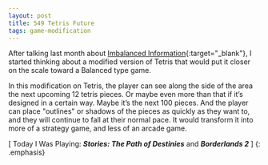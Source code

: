 ```yaml
---
layout: post
title: 549 Tetris Future
tags: game-modification
---
```

After talking last month about [Imbalanced Information](http://www.foster-douglas.com/games/528-imbalanced-information-vol-1/){:target="_blank"}, I started thinking about a modified version of Tetris that would put it closer on the scale toward a Balanced type game.

In this modification on Tetris, the player can see along the side of the area the next upcoming 12 tetris pieces.  Or maybe even more than that if it’s designed in a certain way.  Maybe it’s the next 100 pieces. And the player can place "outlines" or shadows of the pieces as quickly as they want to, and they will continue to fall at their normal pace.  It would transform it into more of a strategy game, and less of an arcade game.

[ Today I Was Playing: ***Stories: The Path of Destinies*** and ***Borderlands 2*** ]
{: .emphasis}